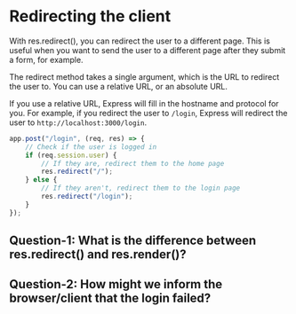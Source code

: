 # Redirecting the client

With res.redirect(), you can redirect the user to a different page. This is useful when you want to send the user to a different page after they submit a form, for example.

The redirect method takes a single argument, which is the URL to redirect the user to. You can use a relative URL, or an absolute URL.

If you use a relative URL, Express will fill in the hostname and protocol for you. For example, if you redirect the user to `/login`, Express will redirect the user to `http://localhost:3000/login`.

```js
app.post("/login", (req, res) => {
    // Check if the user is logged in
    if (req.session.user) {
        // If they are, redirect them to the home page
        res.redirect("/");
    } else {
        // If they aren't, redirect them to the login page
        res.redirect("/login");
    }
});
```

## Question-1: What is the difference between res.redirect() and res.render()?

## Question-2: How might we inform the browser/client that the login failed?
